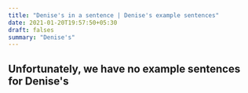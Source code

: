 ```yaml
---
title: "Denise's in a sentence | Denise's example sentences"
date: 2021-01-20T19:57:50+05:30
draft: falses
summary: "Denise's"
---
```

## Unfortunately, we have no example sentences for Denise's                 
